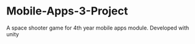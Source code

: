 # Mobile-Apps-3-Project
A space shooter game for  4th year mobile apps module.
Developed with unity

